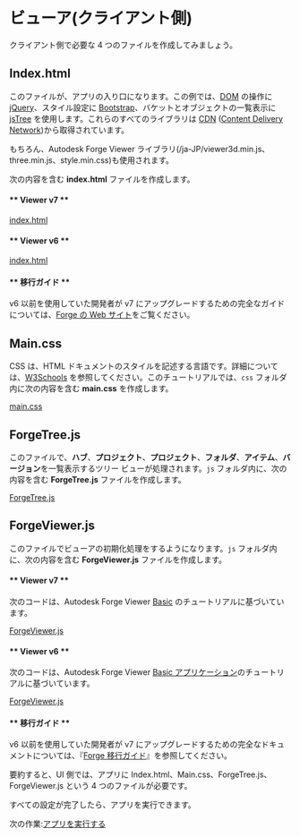 # ビューア(クライアント側)

クライアント側で必要な 4 つのファイルを作成してみましょう。

## Index.html

このファイルが、アプリの入り口になります。この例では、[DOM](https://www.w3schools.com/js/js_htmldom.asp) の操作に [jQuery](https://jquery.com)、スタイル設定に [Bootstrap](https://getbootstrap.com/)、バケットとオブジェクトの一覧表示に [jsTree](https://www.jstree.com) を使用します。これらのすべてのライブラリは [CDN](https://cdnjs.com/) ([Content Delivery Network](https://en.wikipedia.org/wiki/Content_delivery_network))から取得されています。

もちろん、Autodesk Forge Viewer ライブラリ(/ja-JP/viewer3d.min.js、three.min.js、style.min.css)も使用されます。

次の内容を含む **index.html** ファイルを作成します。

<!-- tabs:start -->

#### \** Viewer v7 \*\*

[index.html](_snippets/viewhubmodels/common/index.v7.html ':include :type=code html')

#### \** Viewer v6 \*\*

[index.html](_snippets/viewhubmodels/common/index.v6.html ':include :type=code html')

#### \** 移行ガイド \*\*

v6 以前を使用していた開発者が v7 にアップグレードするための完全なガイドについては、[Forge の Web サイト](https://forge.autodesk.com/en/docs/viewer/v7/change_history/changelog_v7/migration_guide_v6_to_v7/)をご覧ください。

<!-- tabs:end -->

## Main.css

CSS は、HTML ドキュメントのスタイルを記述する言語です。詳細については、[W3Schools](https://www.w3schools.com/css/) を参照してください。このチュートリアルでは、`css` フォルダ内に次の内容を含む **main.css** を作成します。

[main.css](_snippets/viewhubmodels/common/main.css ':include :type=code css')

## ForgeTree.js

このファイルで、**ハブ**、**プロジェクト**、**プロジェクト**、**フォルダ**、**アイテム**、**バージョン**を一覧表示するツリー ビューが処理されます。`js` フォルダ内に、次の内容を含む **ForgeTree.js** ファイルを作成します。

[ForgeTree.js](_snippets/viewhubmodels/common/ForgeTree.js ':include :type=code javascript')

## ForgeViewer.js

このファイルでビューアの初期化処理をするようになります。`js` フォルダ内に、次の内容を含む **ForgeViewer.js** ファイルを作成します。

<!-- tabs:start -->

#### \** Viewer v7 \*\*

次のコードは、Autodesk Forge Viewer [Basic](https://forge.autodesk.com/en/docs/viewer/v7/developers_guide/viewer_basics/initialization/) のチュートリアルに基づいています。

[ForgeViewer.js](_snippets/viewhubmodels/common/ForgeViewer.v7.js ':include :type=code javascript')

#### \** Viewer v6 \*\*

次のコードは、Autodesk Forge Viewer [Basic アプリケーション](https://forge.autodesk.com/en/docs/viewer/v6/tutorials/basic-application/)のチュートリアルに基づいています。

[ForgeViewer.js](_snippets/viewhubmodels/common/ForgeViewer.v6.js ':include :type=code javascript')

#### \** 移行ガイド \*\*

v6 以前を使用していた開発者が v7 にアップグレードするための完全なドキュメントについては、『[Forge 移行ガイド](https://forge.autodesk.com/en/docs/viewer/v7/change_history/changelog_v7/migration_guide_v6_to_v7/)』を参照してください。

<!-- tabs:end -->

要約すると、UI 側では、アプリに Index.html、Main.css、ForgeTree.js、ForgeViewer.js という 4 つのファイルが必要です。

すべての設定が完了したら、アプリを実行できます。

次の作業:[アプリを実行する](/ja-JP/environment/rundebug/3legged)
